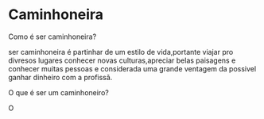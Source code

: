 <h1>Caminhoneira</h1>
<p>Como é ser caminhoneira?</p>
<p>ser caminhoneira é partinhar de um estilo de vida,portante viajar pro divresos lugares conhecer novas culturas,apreciar belas paisagens e conhecer muitas pessoas e considerada uma grande ventagem da possivel ganhar dinheiro com a profissã.</p>
<p>O que é ser um caminhoneiro?</p>
<p>O </p>